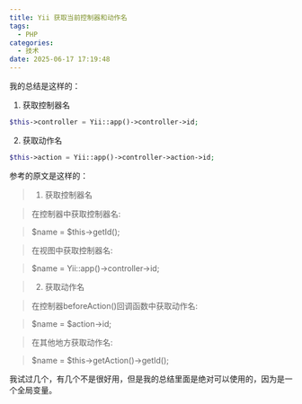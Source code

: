 ```yaml
---
title: Yii 获取当前控制器和动作名
tags:
  - PHP
categories:
  - 技术
date: 2025-06-17 17:19:48
---
```


我的总结是这样的：

1. 获取控制器名

```php
$this->controller = Yii::app()->controller->id;
```

2. 获取动作名

```php
$this->action = Yii::app()->controller->action->id;
```

参考的原文是这样的：

> 1. 获取控制器名

> 在控制器中获取控制器名:

> $name = $this->getId();

> 在视图中获取控制器名:

> $name = Yii::app()->controller->id;

> 2. 获取动作名

> 在控制器beforeAction()回调函数中获取动作名:

> $name = $action->id;

> 在其他地方获取动作名:

> $name = $this->getAction()->getId();

我试过几个，有几个不是很好用，但是我的总结里面是绝对可以使用的，因为是一个全局变量。

